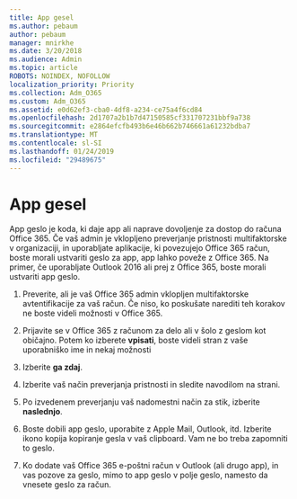 ```yaml
---
title: App gesel
ms.author: pebaum
author: pebaum
manager: mnirkhe
ms.date: 3/20/2018
ms.audience: Admin
ms.topic: article
ROBOTS: NOINDEX, NOFOLLOW
localization_priority: Priority
ms.collection: Adm_O365
ms.custom: Adm_O365
ms.assetid: e0d62ef3-cba0-4df8-a234-ce75a4f6cd84
ms.openlocfilehash: 2d1707a2b1b7d47150585cf331707231bbf9a738
ms.sourcegitcommit: e2864efcfb493b6e46b662b746661a61232bdba7
ms.translationtype: MT
ms.contentlocale: sl-SI
ms.lasthandoff: 01/24/2019
ms.locfileid: "29489675"
---
```

# <a name="app-passwords"></a>App gesel

App geslo je koda, ki daje app ali naprave dovoljenje za dostop do računa Office 365. Če vaš admin je vklopljeno preverjanje pristnosti multifaktorske v organizaciji, in uporabljate aplikacije, ki povezujejo Office 365 račun, boste morali ustvariti geslo za app, app lahko poveže z Office 365. Na primer, če uporabljate Outlook 2016 ali prej z Office 365, boste morali ustvariti app geslo.
  
1. Preverite, ali je vaš Office 365 admin vklopljen multifaktorske avtentifikacije za vaš račun. Če niso, ko poskušate narediti teh korakov ne boste videli možnosti v Office 365.
    
2. Prijavite se v Office 365 z računom za delo ali v šolo z geslom kot običajno. Potem ko izberete **vpisati**, boste videli stran z vaše uporabniško ime in nekaj možnosti 
    
3. Izberite **ga zdaj**. 
    
4. Izberite vaš način preverjanja pristnosti in sledite navodilom na strani.
    
5. Po izvedenem preverjanju vaš nadomestni način za stik, izberite **naslednjo**. 
    
6. Boste dobili app geslo, uporabite z Apple Mail, Outlook, itd. Izberite ikono kopija kopiranje gesla v vaš clipboard. Vam ne bo treba zapomniti to geslo. 
    
7. Ko dodate vaš Office 365 e-poštni račun v Outlook (ali drugo app), in vas pozove za geslo, mimo to app geslo v polje geslo, namesto da vnesete geslo za račun. 
    

